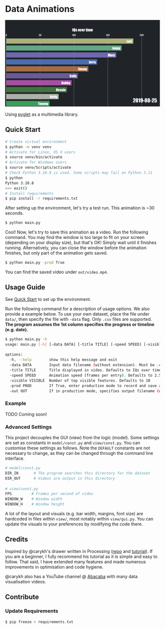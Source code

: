 # Data Animations

![Preview](preview.png)

Using [pyglet][3] as a multimedia library.

## Quick Start

```bash
# Create virtual environment
$ python -m venv venv
# Activate for Linux, OS X users
$ source venv/bin/activate
# Activate for Windows users
$ source venv/Scripts/activate
# Check Python 3.10.8 is used. Some scripts may fail on Python 3.11
$ python
Python 3.10.8
>>> exit()
# Install requirements
$ pip install -r requirements.txt
```

After setting up the environment, let's try a test run. This animation is ~30
seconds.
```bash
$ python main.py
```

Cool! Now, let's try to save this animation as a video. Run the following
command. You may find the window is too large to fit on your screen (depending
on your display size), but that's OK! Simply wait until it finishes running.
Alternatively, you can close the window before the animation finishes, but only
part of the animation gets saved.
```bash
$ python main.py -prod True
```

You can find the saved video under `out/video.mp4`.

## Usage Guide

See [Quick Start](#quick-start) to set up the environment.

Run the following command for a description of usage options. We also provide a
example below. To use your own dataset, place the file under `data/`, then
specify the file with `-data` flag. Only `.csv` files are supported. **The
program assumes the 1st column specifies the progress or timeline (e.g. date).**
```bash
$ python main.py -h
usage: main.py [-h] [-data DATA] [-title TITLE] [-speed SPEED] [-visible VISIBLE] [-prod PROD] [-out OUT]

options:
  -h, --help        show this help message and exit
  -data DATA        Input data filename (without extension). Must be .csv and reside in data/. Defaults to example
  -title TITLE      Title displayed in video. Defaults to IQs over time
  -speed SPEED      Animation speed (frames per entry). Defaults to 2.5
  -visible VISIBLE  Number of top visible features. Defaults to 10
  -prod PROD        If True, enter production mode to record and save animation as .mp4 file. Defaults to False
  -out OUT          If in production mode, specifies output filename (without extension). Defaults to video
```

### Example

TODO Coming soon!

### Advanced Settings

This project decouples the GUI (view) from the logic (model). Some settings are
set as constants in `model/const.py` and `view/const.py`. You can customise
these settings as follows. Note the `DEFAULT` constants are not necessary to
change, as they can be changed through the command line interface.

```py
# model/const.py
DIR_IN       # The program searches this directory for the dataset
DIR_OUT      # Videos are output in this directory

# view/const.py
FPS         # Frames per second of video
WINDOW_W    # Window width
WINDOW_H    # Window height
```

A lot of the layout and visuals (e.g. bar width, margins, font size) are
hardcoded in files within `view/`, most notably within `view/gui.py`. You can
update the visuals to your preferences by modifying the code there.

## Credits

Inspired by @carykh's drawer written in Processing ([repo][1] and
[tutorial][2]). If you are a beginner, I fully recommend his tutorial as it is
simple and easy to follow. That said, I have extended many features and made
numerous improvements in optimisation and code hygiene.

@carykh also has a YouTube channel @ [Abacaba][4] with many data visualisation
videos.

[1]: https://github.com/carykh/AbacabaTutorialDrawer
[2]: https://www.youtube.com/playlist?list=PLsRQr3mpFF3Khoca0cXA8-_tSloCwlZK8
[3]: https://pyglet.readthedocs.io/en/latest/
[4]: https://www.youtube.com/@Abacaba

## Contribute

### Update Requirements

```bash
$ pip freeze > requirements.txt
```
